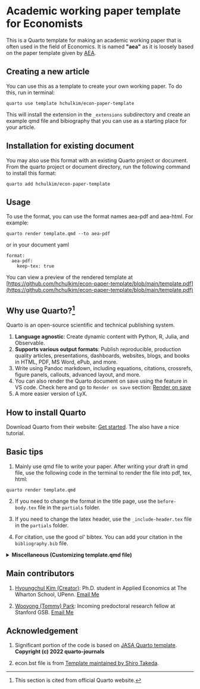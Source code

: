 
# Academic working paper template for Economists

This is a Quarto template for making an academic working paper that is often used in the field of Economics. It is named **"aea"** as it is loosely based on the paper template given by [AEA](https://www.aeaweb.org/journals/templates).

## Creating a new article

You can use this as a template to create your own working paper. To do this, run in terminal:

```
quarto use template hchulkim/econ-paper-template
```

This will install the extension in the `_extensions` subdirectory and create an example qmd file and bibiography that you can use as a starting place for your article.

## Installation for existing document

You may also use this format with an existing Quarto project or document. From the quarto project or document directory, run the following command to install this format:

```
quarto add hchulkim/econ-paper-template
```

## Usage

To use the format, you can use the format names aea-pdf and aea-html. For example:

```
quarto render template.qmd --to aea-pdf
```

or in your document yaml

```
format:
  aea-pdf:
    keep-tex: true
```

You can view a preview of the rendered template at [https://github.com/hchulkim/econ-paper-template/blob/main/template.pdf](https://github.com/hchulkim/econ-paper-template/blob/main/template.pdf)

## Why use Quarto?[^1]

Quarto is an open-source scientific and technical publishing system. 

1. **Language agnostic**: Create dynamic content with Python, R, Julia, and Observable.
2. **Supports various output formats**: Publish reproducible, production quality articles, presentations, dashboards, websites, blogs, and books in HTML, PDF, MS Word, ePub, and more.
3. Write using Pandoc markdown, including equations, citations, crossrefs, figure panels, callouts, advanced layout, and more.
4. You can also render the Quarto document on save using the feature in VS code. Check here and go to `Render on save` section: [Render on save](https://quarto.org/docs/tools/vscode.html)
5. A more easier version of LyX.

[^1]: This section is cited from official Quarto website.

## How to install Quarto

Download Quarto from their website: [Get started](https://quarto.org/docs/get-started/). The also have a nice tutorial.

## Basic tips

1. Mainly use qmd file to write your paper. After writing your draft in qmd file, use the following code in the terminal to render the file into pdf, tex, html:

```{bash}
quarto render template.qmd
```

2. If you need to change the format in the title page, use the `before-body.tex` file in the `partials` folder.

3. If you need to change the latex header, use the `_include-header.tex` file in the `partials` folder.

4. For citation, use the good ol' bibtex. You can add your citation in the `bibliography.bib` file.


<details>
  <summary><strong>Miscellaneous (Customizing template.qmd file)</strong></summary>

1. Try not to use other pdf engines than pdfLaTeX. Currently, the template is optimized for pdfLaTeX. For example, there is some issue with XeLaTeX where it would not print the \* in the latex code (which means significance).

2. If you set `blinded: true` in the yaml header, it will hide the author information in the title page. This feature is not that necessary for working papers in Economics, but still, it is there.

3. You can change the cite, link, url color in the yaml header. Currenlty, it is set to cyan. 

4. Use `title-footnote` in the yaml header to add a footnote in the title page. Similarly, use `acknowledgements` to add acknowledgements for each author.

5. Use `abstract` in the yaml header to add an abstract. Similarly for the `keywords`.

6. `author-format: horizontal` makes the author names to go horizontal. If you remove that line, author names will go vertical.

</details>

## Main contributors

1. [Hyoungchul Kim (Creator)](https://hchulkim.github.io): Ph.D. student in Applied Economics at The Wharton School, UPenn. [Email Me](mailto:hchulkim@wharton.upenn.edu)

2. [Wooyong (Tommy) Park](https://wyeconomics.github.io): Incoming predoctoral research fellow at Stanford GSB. [Email Me](mailto:tommypark822@gmail.com)

## Acknowledgement

1. Significant portion of the code is based on [JASA Quarto template](https://github.com/quarto-journals/jasa/tree/main). **Copyright (c) 2022 quarto-journals**

2. econ.bst file is from [Template maintained by Shiro Takeda](https://github.com/ShiroTakeda/econ-bst).
